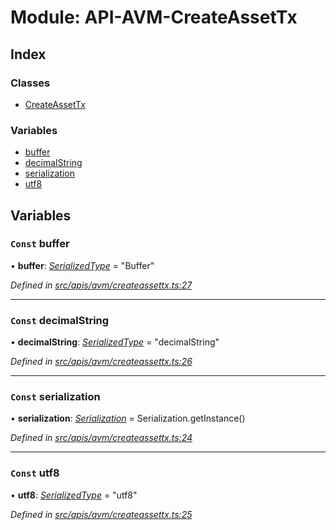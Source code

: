 # Module: API-AVM-CreateAssetTx

## Index

### Classes

- [CreateAssetTx](../classes/api_avm_createassettx.createassettx)

### Variables

- [buffer](api_avm_createassettx#const-buffer)
- [decimalString](api_avm_createassettx#const-decimalstring)
- [serialization](api_avm_createassettx#const-serialization)
- [utf8](api_avm_createassettx#const-utf8)

## Variables

### `Const` buffer

• **buffer**: _[SerializedType](utils_serialization#serializedtype)_ = "Buffer"

_Defined in [src/apis/avm/createassettx.ts:27](https://github.com/chain4travel/caminojs/blob/3883166/src/apis/avm/createassettx.ts#L27)_

---

### `Const` decimalString

• **decimalString**: _[SerializedType](utils_serialization#serializedtype)_ = "decimalString"

_Defined in [src/apis/avm/createassettx.ts:26](https://github.com/chain4travel/caminojs/blob/3883166/src/apis/avm/createassettx.ts#L26)_

---

### `Const` serialization

• **serialization**: _[Serialization](../classes/utils_serialization.serialization)_ = Serialization.getInstance()

_Defined in [src/apis/avm/createassettx.ts:24](https://github.com/chain4travel/caminojs/blob/3883166/src/apis/avm/createassettx.ts#L24)_

---

### `Const` utf8

• **utf8**: _[SerializedType](utils_serialization#serializedtype)_ = "utf8"

_Defined in [src/apis/avm/createassettx.ts:25](https://github.com/chain4travel/caminojs/blob/3883166/src/apis/avm/createassettx.ts#L25)_
